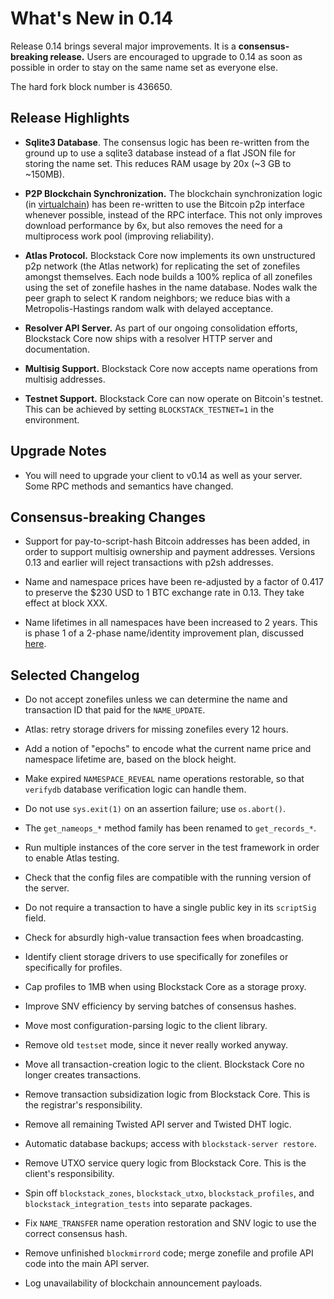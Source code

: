 What's New in 0.14
==================

Release 0.14 brings several major improvements.  It is a **consensus-breaking release.**  Users are encouraged to upgrade to 0.14 as soon as possible in order to stay on the same name set as everyone else.

The hard fork block number is 436650.

Release Highlights
------------------

* **Sqlite3 Database**.  The consensus logic has been re-written from the ground up to use a sqlite3 database instead of a flat JSON file for storing the name set.  This reduces RAM usage by 20x (~3 GB to ~150MB).

* **P2P Blockchain Synchronization.**  The blockchain synchronization logic (in [virtualchain](https://github.com/blockstack/virtualchain)) has been re-written to use the Bitcoin p2p interface whenever possible, instead of the RPC interface.  This not only improves download performance by 6x, but also removes the need for a multiprocess work pool (improving reliability).

* **Atlas Protocol.**  Blockstack Core now implements its own unstructured p2p network (the Atlas network) for replicating the set of zonefiles amongst themselves.  Each node builds a 100% replica of all zonefiles using the set of zonefile hashes in the name database.  Nodes walk the peer graph to select K random neighbors; we reduce bias with a Metropolis-Hastings random walk with delayed acceptance.

* **Resolver API Server.**  As part of our ongoing consolidation efforts, Blockstack Core now ships with a resolver HTTP server and documentation.

* **Multisig Support.**  Blockstack Core now accepts name operations from multisig addresses.

* **Testnet Support.**  Blockstack Core can now operate on Bitcoin's testnet.  This can be achieved by setting `BLOCKSTACK_TESTNET=1` in the environment.


Upgrade Notes
-------------

* You will need to upgrade your client to v0.14 as well as your server.  Some RPC methods and semantics have changed.

Consensus-breaking Changes
--------------------------

* Support for pay-to-script-hash Bitcoin addresses has been added, in order to support multisig ownership and payment addresses.  Versions 0.13 and earlier will reject transactions with p2sh addresses.

* Name and namespace prices have been re-adjusted by a factor of 0.417 to preserve the $230 USD to 1 BTC exchange rate in 0.13.  They take effect at block XXX.

* Name lifetimes in all namespaces have been increased to 2 years.  This is phase 1 of a 2-phase name/identity improvement plan, discussed [here](https://github.com/blockstack/blockstack-core/issues/244#issuecomment-251226177).


Selected Changelog
------------------

* Do not accept zonefiles unless we can determine the name and transaction ID that paid for the `NAME_UPDATE`.

* Atlas: retry storage drivers for missing zonefiles every 12 hours.

* Add a notion of "epochs" to encode what the current name price and namespace lifetime are, based on the block height.

* Make expired `NAMESPACE_REVEAL` name operations restorable, so that `verifydb` database verification logic can handle them.

* Do not use `sys.exit(1)` on an assertion failure; use `os.abort()`.

* The `get_nameops_*` method family has been renamed to `get_records_*`.

* Run multiple instances of the core server in the test framework in order to enable Atlas testing.

* Check that the config files are compatible with the running version of the server.

* Do not require a transaction to have a single public key in its `scriptSig` field.

* Check for absurdly high-value transaction fees when broadcasting.

* Identify client storage drivers to use specifically for zonefiles or specifically for profiles.

* Cap profiles to 1MB when using Blockstack Core as a storage proxy.

* Improve SNV efficiency by serving batches of consensus hashes.

* Move most configuration-parsing logic to the client library.

* Remove old `testset` mode, since it never really worked anyway.

* Move all transaction-creation logic to the client.  Blockstack Core no longer creates transactions.

* Remove transaction subsidization logic from Blockstack Core.  This is the registrar's responsibility.

* Remove all remaining Twisted API server and Twisted DHT logic.

* Automatic database backups; access with `blockstack-server restore`.

* Remove UTXO service query logic from Blockstack Core.  This is the client's responsibility.

* Spin off `blockstack_zones`, `blockstack_utxo`, `blockstack_profiles`, and `blockstack_integration_tests` into separate packages.

* Fix `NAME_TRANSFER` name operation restoration and SNV logic to use the correct consensus hash.

* Remove unfinished `blockmirrord` code; merge zonefile and profile API code into the main API server.

* Log unavailability of blockchain announcement payloads.
